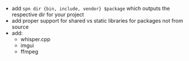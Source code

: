 - add `spn dir {bin, include, vendor} $package` which outputs the respective dir for your project
- add proper support for shared vs static libraries for packages not from source
- add:
    - whisper.cpp
    - imgui
    - ffmpeg
